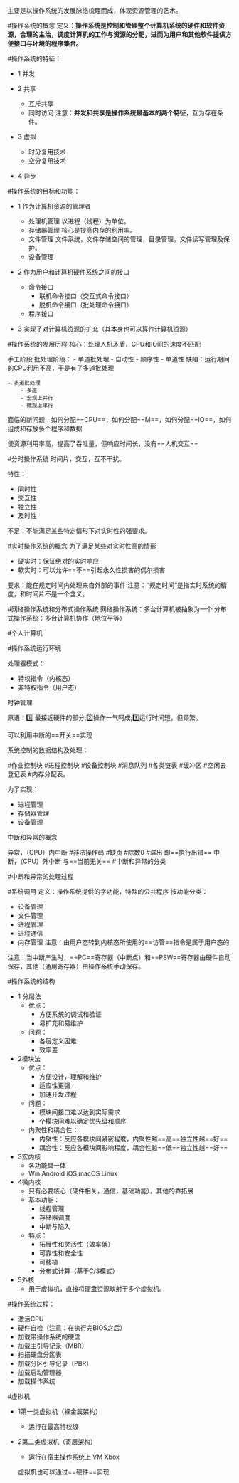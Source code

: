 主要是以操作系统的发展脉络梳理而成，体现资源管理的艺术。

#操作系统的概念 
定义：**操作系统是控制和管理整个计算机系统的硬件和软件资源，合理的主治，调度计算机的工作与资源的分配，进而为用户和其他软件提供方便接口与环境的程序集合。**


#操作系统的特征：
- 1 并发
- 2 共享
	- 互斥共享
	- 同时访问
	注意：**并发和共享是操作系统最基本的两个特征**，互为存在条件。

- 3 虚拟
	- 时分复用技术
	- 空分复用技术
- 4 异步

#操作系统的目标和功能：

- 1 作为计算机资源的管理者 
	- 处理机管理
		以进程（线程）为单位。
	- 存储器管理
		核心是提高内存的利用率。
	- 文件管理
		文件系统，文件存储空间的管理，目录管理，文件读写管理及保护。
	- 设备管理

- 2 作为用户和计算机硬件系统之间的接口
	- 命令接口
		- 联机命令接口（交互式命令接口）
		- 脱机命令接口（批处理命令接口）
	- 程序接口


- 3 实现了对计算机资源的扩充（其本身也可以算作计算机资源）

#操作系统的发展历程
核心：处理人机矛盾，CPU和IO间的速度不匹配

手工阶段
批处理阶段：
	- 单道批处理
		- 自动性
		- 顺序性
		- 单道性
缺陷：运行期间的CPU利用不高，于是有了多道批处理

	- 多道批处理
		- 多道
		- 宏观上并行
		- 微观上串行
面临的新问题：如何分配==CPU==，如何分配==M==，如何分配==IO==，如何组成和存放多个程序和数据

使资源利用率高，提高了吞吐量，但响应时间长，没有==人机交互==


#分时操作系统
时间片，交互，互不干扰。

特性：
 - 同时性
 - 交互性
 - 独立性
 - 及时性

不足：不能满足某些特定情形下对实时性的强要求。

#实时操作系统的概念 
为了满足某些对实时性高的情形

 - 硬实时：保证绝对的实时响应
 - 软实时：可以允许==不==引起永久性损害的偶尔损害

要求：能在规定时间内处理来自外部的事件
注意：‘’规定时间“是指实时系统的精度，和时间片不是一个含义。


#网络操作系统和分布式操作系统
网络操作系统：多台计算机被抽象为一个
分布式操作系统：多台计算机协作（地位平等）

#个人计算机


#操作系统运行环境

处理器模式：

- 特权指令（内核态）
- 非特权指令（用户态）



时钟管理



原语：:one: 最接近硬件的部分;:two:操作一气呵成;:three:运行时间短，但频繁。

可以利用中断的==开关==实现



系统控制的数据结构及处理：

#作业控制块 #进程控制块 #设备控制块 #消息队列  #各类链表  #缓冲区  #空闲去登记表 #内存分配表。

为了实现：

- 进程管理
- 存储器管理
- 设备管理



中断和异常的概念

异常，（CPU）内中断
#非法操作码 #缺页 #除数0 #溢出 
即==执行出错==
中断，（CPU）外中断
与==当前无关==
#中断和异常的分类


#中断和异常的处理过程

#系统调用
定义：操作系统提供的字功能，特殊的公共程序
按功能分类：
- 设备管理
- 文件管理
- 进程管理
- 进程通信
- 内存管理
注意：由用户态转到内核态所使用的==访管==指令是属于用户态的

注意：当中断产生时，==PC==寄存器（中断点）和==PSW==寄存器由硬件自动保存，其他（通用寄存器）由操作系统手动保存。


#操作系统的结构
- 1 分层法
	- 优点：
		- 方便系统的调试和验证
		- 易扩充和易维护
	- 问题：
		- 各层定义困难
		- 效率差
- 2模块法
	- 优点：
		- 方便设计，理解和维护
		- 适应性更强
		- 加速开发过程
	- 问题：
		- 模块间接口难以达到实际需求
		- 个模块间难以确定优先级和顺序
	- 内聚性和耦合性：
		- 内聚性：反应各模块间紧密程度，内聚性越==高==独立性越==好==
		- 耦合性：反应各模块间影响程度，耦合性越==低==独立性越==好==
- 3宏内核
	- 各功能具一体
	- Win Android iOS macOS Linux
- 4微内核
	- 只有必要核心（硬件相关，通信，基础功能），其他的靠拓展
	- 基本功能：
		- 线程管理
		- 存储器调度
		- 中断与陷入
	- 特点：
		- 拓展性和灵活性（效率低）
		- 可靠性和安全性
		- 可移植
		- 分布式计算（基于C/S模式）
- 5外核
	- 用于虚拟机，直接将硬盘资源映射于多个虚拟机。


#操作系统过程：
- 激活CPU
- 硬件自检（注意：在执行完BIOS之后）
- 加载带操作系统的硬盘
- 加载主引导记录（MBR）
- 扫描硬盘分区表
- 加载分区引导记录（PBR）
- 加载启动管理器
- 加载操作系统


#虚拟机
- 1第一类虚拟机（裸金属架构）
	- 运行在最高特权级
- 2第二类虚拟机（寄居架构）
	- 运行在宿主操作系统上
	  VM Xbox
	  
	虚拟机也可以通过==硬件==实现